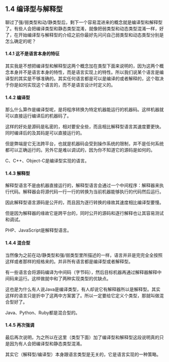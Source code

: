 ## 1.4 编译型与解释型

聊过了强/弱类型和动/静类型后，剩下一个容易混进来的概念就是编译型和解释型了。有些人会把编译类型和静态类型混淆，就像把弱类型和动态类型混淆一样，好了，在开始编译型与解释型的介绍之前你最好先问问自己弱类型和动态类型分别是怎么确定的呢？

#### 1.4.1 这不是语言本身的特征

其实我是不想把编译型和解释型这两个概念加在类型下面来说明的，因为这两个概念本身并不是语言本身的特性，而是语言实现上的特性。所以我们说某个语言是编译型的其实是不够准确的。其实任何语言都是可以是编译的或者解释的，这个取决于你是如何实现这个语言的，而不是语言设计时定义的。


#### 1.4.2 编译型

那么什么算作是编译型呢，是将程序转换为特定机器能运行的机器码。这样机器就可以直接运行编译后的机器码了。

这样的好处是源码是私密的，相对要安全些，而且相比解释型语言其速度要更快。同时编译后的及其码是可以直接运行的。

但是弊端是它无法跨平台，也就是机器码会受到操作系统的限制，并不是任何系统都可以正确运行的。另外它是难以调试的，因为你不知道它的源码是如何的。

C、C++、Object-C是编译型实现的语言。

#### 1.4.3 解释型

解释型语言不是由机器直接运行的，解释型语言会通过一个中间程序：解释器来执行代码。解释器会将源代码一行一行的转换为当前机器能够执行的代码然后运行。

因此解释型语言源码是公开的，而且因为逐行转换的缘故其速度相比编译型要慢。

但是因为解释器的缘故它是跨平台的，同时公开的源码和逐行解释也让其容易测试和调试。

PHP、JavaScript是解释型语言。

#### 1.4.4 混合型

当然像为之前在动/静类型和强/弱类型里所描述的一样，语言并非是完完全全按照这样或者那样的规格来的。并非所有语言都是编译型或者解释型。

有一些语言会将源码编译为中间码（字节码），然后目标机器再通过解释器解释中间码来运行。这样做就中和了两种实现类型的优缺点。

这也是为什么有人说Java是编译类型，有人却说它有解释器所以是解释型。其实这样的语言只是折中了这两中方案罢了。所以一定要给它定义个类型，那就叫做混合型好了。

Java、Python、Ruby都是混合型的。


#### 1.4.5 再次强调

最后再次说明，为之所以在这里（类型下面）加了编译型和解释型这段说明真的只是因为有人会把编译型和静态类型混淆。

其实它（解释型/编译型）本身跟语言类型是无关的，它是语言实现的一种策略。













